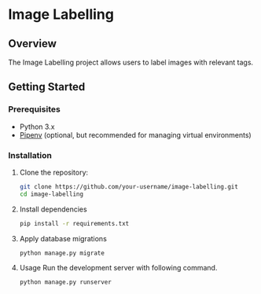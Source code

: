 # Image Labelling

## Overview

The Image Labelling project allows users to label images with relevant tags.

## Getting Started

### Prerequisites

- Python 3.x
- [Pipenv](https://pipenv.pypa.io/en/latest/) (optional, but recommended for managing virtual environments)

### Installation

1. Clone the repository:

   ```bash
   git clone https://github.com/your-username/image-labelling.git
   cd image-labelling

   ```

2. Install dependencies

   ```bash
   pip install -r requirements.txt

   ```

3. Apply database migrations

   ```bash
   python manage.py migrate

   ```

4. Usage
   Run the development server with following command.

   ```bash
   python manage.py runserver

   ```
